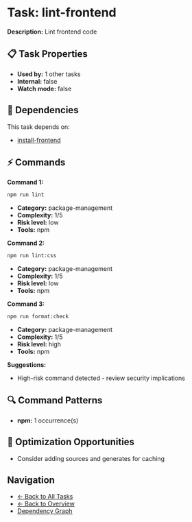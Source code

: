 # Task: lint-frontend

**Description:** Lint frontend code

## 📋 Task Properties

- **Used by:** 1 other tasks
- **Internal:** false
- **Watch mode:** false

## 🔗 Dependencies

This task depends on:

- [install-frontend](install-frontend.md)

## ⚡ Commands

**Command 1:**
```bash
npm run lint
```

- **Category:** package-management
- **Complexity:** 1/5
- **Risk level:** low
- **Tools:** npm

**Command 2:**
```bash
npm run lint:css
```

- **Category:** package-management
- **Complexity:** 1/5
- **Risk level:** low
- **Tools:** npm

**Command 3:**
```bash
npm run format:check
```

- **Category:** package-management
- **Complexity:** 1/5
- **Risk level:** high
- **Tools:** npm

**Suggestions:**
- High-risk command detected - review security implications

## 🔍 Command Patterns

- **npm:** 1 occurrence(s)

## 🚀 Optimization Opportunities

- Consider adding sources and generates for caching

## Navigation

- [← Back to All Tasks](../summaries/all-tasks.md)
- [← Back to Overview](../README.md)
- [Dependency Graph](dependency-graph.md)
